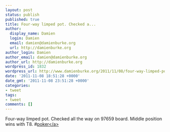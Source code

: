 ```yaml
---
layout: post
status: publish
published: true
title: Four-way limped pot. Checked a...
author:
  display_name: Damien
  login: Damien
  email: damien@damienburke.org
  url: http://damienburke.org
author_login: Damien
author_email: damien@damienburke.org
author_url: http://damienburke.org
wordpress_id: 1832
wordpress_url: http://www.damienburke.org/2011/11/08/four-way-limped-pot-checked-a/
date: '2011-11-08 18:51:28 +0000'
date_gmt: '2011-11-08 23:51:28 +0000'
categories:
- tweet
tags:
- tweet
comments: []
---
```

<p>Four-way limped pot. Checked all the way on 97659 board. Middle position wins with T8. #<a href="http:&#47;&#47;search.twitter.com&#47;search?q=%23poker" class="aktt_hashtag">poker<&#47;a></p>
